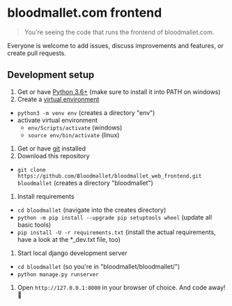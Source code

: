 # bloodmallet.com frontend
> You're seeing the code that runs the frontend of bloodmallet.com.

Everyone is welcome to add issues, discuss improvements and features, or create
pull requests.

## Development setup

1. Get or have [Python 3.6+](https://www.python.org/downloads/) (make sure to install it into PATH on windows)
1. Create a [virtual environment](https://docs.python.org/3/tutorial/venv.html)
  - `python3 -m venv env` (creates a directory "env")
  - activate virtual environment
    - `env/Scripts/activate` (windows)
    - `source env/bin/activate` (linux)
1. Get or have [git](https://git-scm.com/downloads) installed
1. Download this repository
  - `git clone https://github.com/Bloodmallet/bloodmallet_web_frontend.git bloodmallet` (creates a directory "bloodmallet")
1. Install requirements
  - `cd bloodmallet` (navigate into the creates directory)
  - `python -m pip install --upgrade pip setuptools wheel` (update all basic tools)
  - `pip install -U -r requirements.txt` (install the actual requirements, have a look at the *_dev.txt file, too)
1. Start local django development server
  - `cd bloodmallet` (so you're in "bloodmallet/bloodmallet/")
  - `python manage.py runserver`
1. Open `http://127.0.0.1:8000` in your browser of choice. And code away! :tada:
